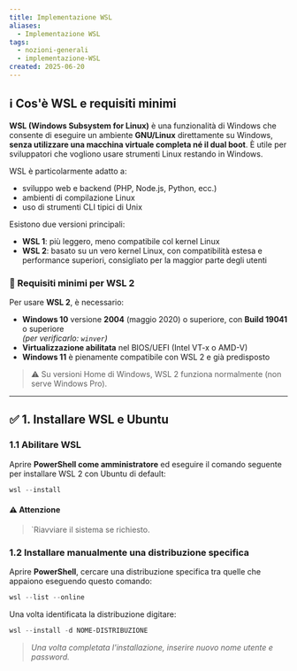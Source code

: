 ```yaml
---
title: Implementazione WSL
aliases:
  - Implementazione WSL
tags:
  - nozioni-generali
  - implementazione-WSL
created: 2025-06-20
---
```

## ℹ️ Cos'è WSL e requisiti minimi

**WSL (Windows Subsystem for Linux)** è una funzionalità di Windows che consente di eseguire un ambiente **GNU/Linux** direttamente su Windows, **senza utilizzare una macchina virtuale completa né il dual boot**. È utile per sviluppatori che vogliono usare strumenti Linux restando in Windows.

WSL è particolarmente adatto a:
- sviluppo web e backend (PHP, Node.js, Python, ecc.)
- ambienti di compilazione Linux
- uso di strumenti CLI tipici di Unix

Esistono due versioni principali:
- **WSL 1**: più leggero, meno compatibile col kernel Linux
- **WSL 2**: basato su un vero kernel Linux, con compatibilità estesa e performance superiori, consigliato per la maggior parte degli utenti

### 🔧 Requisiti minimi per WSL 2

Per usare **WSL 2**, è necessario:

- **Windows 10** versione **2004** (maggio 2020) o superiore, con **Build 19041** o superiore  
  *(per verificarlo: `winver`)*
- **Virtualizzazione abilitata** nel BIOS/UEFI (Intel VT-x o AMD-V)
- **Windows 11** è pienamente compatibile con WSL 2 e già predisposto

> ⚠️ Su versioni Home di Windows, WSL 2 funziona normalmente (non serve Windows Pro).

---
## ✅ 1. Installare WSL e Ubuntu

### 1.1 Abilitare WSL

Aprire **PowerShell come amministratore** ed eseguire il comando seguente per installare WSL 2 con Ubuntu di default:

```powershell
wsl --install
```

#### ⚠️ Attenzione
>`Riavviare il sistema se richiesto.

### 1.2 Installare manualmente una distribuzione specifica
Aprire **PowerShell**, cercare una distribuzione specifica tra quelle che appaiono eseguendo questo comando:

```powershell
wsl --list --online
```

Una volta identificata la distribuzione digitare:

```powershell
wsl --install -d NOME-DISTRIBUZIONE
```

> _Una volta completata l'installazione, inserire nuovo nome utente e password._